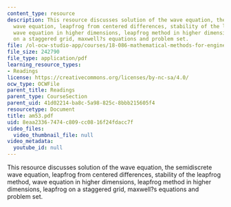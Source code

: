 ```yaml
---
content_type: resource
description: This resource discusses solution of the wave equation, the semidiscrete
  wave equation, leapfrog from centered differences, stability of the leapfrog method,
  wave equation in higher dimensions, leapfrog method in higher dimensions, leapfrog
  on a staggered grid, maxwell?s equations and problem set.
file: /ol-ocw-studio-app/courses/18-086-mathematical-methods-for-engineers-ii-spring-2006/8eaa23367474c809cc0816f24fdacc7f_am53.pdf
file_size: 242790
file_type: application/pdf
learning_resource_types:
- Readings
license: https://creativecommons.org/licenses/by-nc-sa/4.0/
ocw_type: OCWFile
parent_title: Readings
parent_type: CourseSection
parent_uid: 41d02214-ba8c-5a98-825c-8bbb215605f4
resourcetype: Document
title: am53.pdf
uid: 8eaa2336-7474-c809-cc08-16f24fdacc7f
video_files:
  video_thumbnail_file: null
video_metadata:
  youtube_id: null
---
```

This resource discusses solution of the wave equation, the semidiscrete wave equation, leapfrog from centered differences, stability of the leapfrog method, wave equation in higher dimensions, leapfrog method in higher dimensions, leapfrog on a staggered grid, maxwell?s equations and problem set.